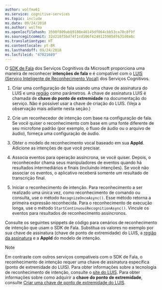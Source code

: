 ```yaml
---
author: wolfma61
ms.service: cognitive-services
ms.topic: include
ms.date: 09/24/2018
ms.author: wolfma
ms.openlocfilehash: 3508f809ab89188e46145df064cbb53ca78c8f9f
ms.sourcegitcommit: 32d218f5bd74f1cd106f4248115985df631d0a8c
ms.translationtype: HT
ms.contentlocale: pt-BR
ms.lasthandoff: 09/24/2018
ms.locfileid: "47021689"
---
```

<!-- N.B. no header, language-agnostic -->

O [SDK de Fala](~/articles/cognitive-services/speech-service/speech-sdk.md) dos Serviços Cognitivos da Microsoft proporciona uma maneira de reconhecer **intenções de fala** e é compatível com o [LUIS (Serviço Inteligente de Reconhecimento Vocal)](https://www.luis.ai/home) dos Serviços Cognitivos.

1. Criar uma configuração de fala usando uma chave de assinatura do LUIS e uma [região](~/articles/cognitive-services/speech-service/regions.md#regions-for-intent-recognition) como parâmetros. A chave de assinatura LUIS é chamada de **chave do ponto de extremidade** na documentação do serviço. Não é possível usar a chave de criação do LUIS. (Veja a observação mais adiante nesta seção.)

1. Crie um reconhecedor de intenção com base na configuração de fala. Se você quiser o reconhecimento com base em uma fonte diferente de seu microfone padrão (por exemplo, o fluxo de áudio ou o arquivo de áudio), forneça uma configuração de áudio.

1. Obter o modelo de reconhecimento vocal baseado em sua **AppId**. Adicione as intenções de que você precisar. 

1. Associa eventos para operação assíncrona, se você quiser. Depois, o reconhecedor chama seus manipuladores de eventos quando há resultados intermediários e finais (incluindo intenções). Se você não associar os eventos, o aplicativo receberá somente um resultado de transcrição final.

1. Iniciar o reconhecimento de intenção. Para reconhecimento a ser realizado uma única vez, como reconhecimento de comando ou consulta, use o método `RecognizeOnceAsync()`. Esse método retorna a primeira expressão reconhecida. Para o reconhecimento de execução longa, use o método `StartContinuousRecognitionAsync()`. Vincule os eventos para resultados de reconhecimento assíncronos.

Consulte os seguintes snippets de código para cenários de reconhecimento de intenção que usam o SDK de Fala. Substitua os valores no exemplo por sua chave de assinatura (chave de ponto de extremidade) do LUIS, a [região da assinatura](~/articles/cognitive-services/speech-service/regions.md#regions-for-intent-recognition) e a **AppId** do modelo de intenção.

> [!NOTE]
> Em contraste com outros serviços compatíveis com o SDK de Fala, o reconhecimento de intenção requer uma chave de assinatura específica (ponto de extremidade do LUIS). Para obter informações sobre a tecnologia de reconhecimento de intenção, consulte o [site do LUIS](https://www.luis.ai). Para obter informações sobre como adquirir a **chave do ponto de extremidade**, consulte [Criar uma chave de ponto de extremidade do LUIS](https://docs.microsoft.com/azure/cognitive-services/LUIS/luis-how-to-azure-subscription#create-luis-endpoint-key).
